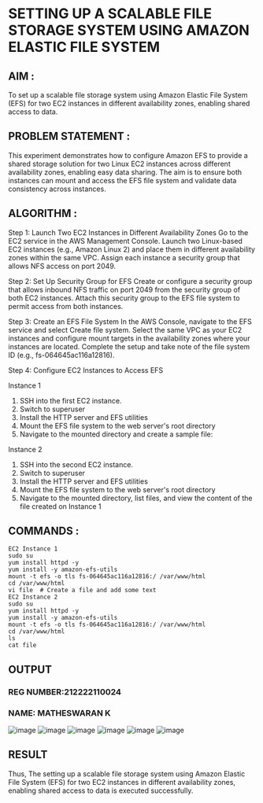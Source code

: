 # SETTING UP A SCALABLE FILE STORAGE SYSTEM USING AMAZON ELASTIC FILE SYSTEM
## AIM :
To set up a scalable file storage system using Amazon Elastic File System (EFS) for two EC2 instances in different availability zones, enabling shared access to data.

## PROBLEM STATEMENT :
This experiment demonstrates how to configure Amazon EFS to provide a shared storage solution for two Linux EC2 instances across different availability zones, enabling easy data sharing. The aim is to ensure both instances can mount and access the EFS file system and validate data consistency across instances.

## ALGORITHM :
Step 1: Launch Two EC2 Instances in Different Availability Zones
Go to the EC2 service in the AWS Management Console.
Launch two Linux-based EC2 instances (e.g., Amazon Linux 2) and place them in different availability zones within the same VPC.
Assign each instance a security group that allows NFS access on port 2049.

Step 2: Set Up Security Group for EFS
Create or configure a security group that allows inbound NFS traffic on port 2049 from the security group of both EC2 instances.
Attach this security group to the EFS file system to permit access from both instances.

Step 3: Create an EFS File System
In the AWS Console, navigate to the EFS service and select Create file system.
Select the same VPC as your EC2 instances and configure mount targets in the availability zones where your instances are located.
Complete the setup and take note of the file system ID (e.g., fs-064645ac116a12816).

Step 4: Configure EC2 Instances to Access EFS

Instance 1
1. SSH into the first EC2 instance.
2. Switch to superuser
3. Install the HTTP server and EFS utilities
4. Mount the EFS file system to the web server's root directory
5. Navigate to the mounted directory and create a sample file:

Instance 2
1. SSH into the second EC2 instance.
2. Switch to superuser
3. Install the HTTP server and EFS utilities
4. Mount the EFS file system to the web server's root directory
5. Navigate to the mounted directory, list files, and view the content of the file created on Instance 1

## COMMANDS :
```
EC2 Instance 1
sudo su
yum install httpd -y
yum install -y amazon-efs-utils
mount -t efs -o tls fs-064645ac116a12816:/ /var/www/html
cd /var/www/html
vi file  # Create a file and add some text
EC2 Instance 2
sudo su
yum install httpd -y
yum install -y amazon-efs-utils
mount -t efs -o tls fs-064645ac116a12816:/ /var/www/html
cd /var/www/html
ls
cat file  
```

## OUTPUT
### REG NUMBER:212222110024
### NAME: MATHESWARAN K
![image](https://github.com/user-attachments/assets/e04f0247-53fd-42ea-afd6-9b5bfe24f1ad)
![image](https://github.com/user-attachments/assets/783dfc4c-bef8-4b7a-b699-81d8b4c10ec8)
![image](https://github.com/user-attachments/assets/822f14c1-aeeb-4387-9ea7-c922d08772f7)
![image](https://github.com/user-attachments/assets/15093928-625f-47e0-a52b-618a3a901eb5)
![image](https://github.com/user-attachments/assets/881e82ec-2e49-426f-984f-596e054b5f09)
![image](https://github.com/user-attachments/assets/c0638851-b8c1-43c9-b042-7038cd6d0f95)


## RESULT
Thus, The setting up a scalable file storage system using Amazon Elastic File System (EFS) for two EC2 instances in different availability zones, enabling shared access to data is executed successfully.
 

  


